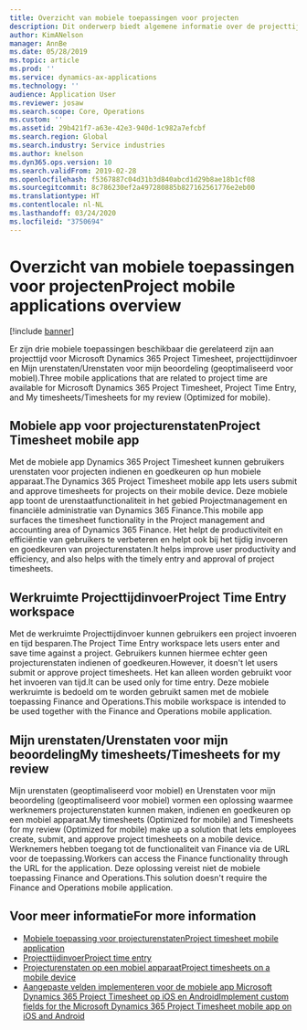 ```yaml
---
title: Overzicht van mobiele toepassingen voor projecten
description: Dit onderwerp biedt algemene informatie over de projecttijdgerelateerde toepassingen voor Microsoft Dynamics 365 Project Timesheet, projecttijdinvoer en Mijn urenstaten/Urenstaten die beschikbaar zijn op een mobiel apparaat.
author: KimANelson
manager: AnnBe
ms.date: 05/28/2019
ms.topic: article
ms.prod: ''
ms.service: dynamics-ax-applications
ms.technology: ''
audience: Application User
ms.reviewer: josaw
ms.search.scope: Core, Operations
ms.custom: ''
ms.assetid: 29b421f7-a63e-42e3-940d-1c982a7efcbf
ms.search.region: Global
ms.search.industry: Service industries
ms.author: knelson
ms.dyn365.ops.version: 10
ms.search.validFrom: 2019-02-28
ms.openlocfilehash: f5367887c04d31b3d840abcd1d29b8ae18b1cf08
ms.sourcegitcommit: 8c786230ef2a497280885b827162561776e2eb00
ms.translationtype: HT
ms.contentlocale: nl-NL
ms.lasthandoff: 03/24/2020
ms.locfileid: "3750694"
---
```

# <a name="project-mobile-applications-overview"></a><span data-ttu-id="66566-103">Overzicht van mobiele toepassingen voor projecten</span><span class="sxs-lookup"><span data-stu-id="66566-103">Project mobile applications overview</span></span>

[!include [banner](../includes/banner.md)]

<span data-ttu-id="66566-104">Er zijn drie mobiele toepassingen beschikbaar die gerelateerd zijn aan projecttijd voor Microsoft Dynamics 365 Project Timesheet, projecttijdinvoer en Mijn urenstaten/Urenstaten voor mijn beoordeling (geoptimaliseerd voor mobiel).</span><span class="sxs-lookup"><span data-stu-id="66566-104">Three mobile applications that are related to project time are available for Microsoft Dynamics 365 Project Timesheet, Project Time Entry, and My timesheets/Timesheets for my review (Optimized for mobile).</span></span>

## <a name="project-timesheet-mobile-app"></a><span data-ttu-id="66566-105">Mobiele app voor projecturenstaten</span><span class="sxs-lookup"><span data-stu-id="66566-105">Project Timesheet mobile app</span></span>

<span data-ttu-id="66566-106">Met de mobiele app Dynamics 365 Project Timesheet kunnen gebruikers urenstaten voor projecten indienen en goedkeuren op hun mobiele apparaat.</span><span class="sxs-lookup"><span data-stu-id="66566-106">The Dynamics 365 Project Timesheet mobile app lets users submit and approve timesheets for projects on their mobile device.</span></span> <span data-ttu-id="66566-107">Deze mobiele app toont de urenstaatfunctionaliteit in het gebied Projectmanagement en financiële administratie van Dynamics 365 Finance.</span><span class="sxs-lookup"><span data-stu-id="66566-107">This mobile app surfaces the timesheet functionality in the Project management and accounting area of Dynamics 365 Finance.</span></span> <span data-ttu-id="66566-108">Het helpt de productiviteit en efficiëntie van gebruikers te verbeteren en helpt ook bij het tijdig invoeren en goedkeuren van projecturenstaten.</span><span class="sxs-lookup"><span data-stu-id="66566-108">It helps improve user productivity and efficiency, and also helps with the timely entry and approval of project timesheets.</span></span>

## <a name="project-time-entry-workspace"></a><span data-ttu-id="66566-109">Werkruimte Projecttijdinvoer</span><span class="sxs-lookup"><span data-stu-id="66566-109">Project Time Entry workspace</span></span>

<span data-ttu-id="66566-110">Met de werkruimte Projecttijdinvoer kunnen gebruikers een project invoeren en tijd besparen.</span><span class="sxs-lookup"><span data-stu-id="66566-110">The Project Time Entry workspace lets users enter and save time against a project.</span></span> <span data-ttu-id="66566-111">Gebruikers kunnen hiermee echter geen projecturenstaten indienen of goedkeuren.</span><span class="sxs-lookup"><span data-stu-id="66566-111">However, it doesn't let users submit or approve project timesheets.</span></span> <span data-ttu-id="66566-112">Het kan alleen worden gebruikt voor het invoeren van tijd.</span><span class="sxs-lookup"><span data-stu-id="66566-112">It can be used only for time entry.</span></span> <span data-ttu-id="66566-113">Deze mobiele werkruimte is bedoeld om te worden gebruikt samen met de mobiele toepassing Finance and Operations.</span><span class="sxs-lookup"><span data-stu-id="66566-113">This mobile workspace is intended to be used together with the Finance and Operations mobile application.</span></span>

## <a name="my-timesheetstimesheets-for-my-review"></a><span data-ttu-id="66566-114">Mijn urenstaten/Urenstaten voor mijn beoordeling</span><span class="sxs-lookup"><span data-stu-id="66566-114">My timesheets/Timesheets for my review</span></span>

<span data-ttu-id="66566-115">Mijn urenstaten (geoptimaliseerd voor mobiel) en Urenstaten voor mijn beoordeling (geoptimaliseerd voor mobiel) vormen een oplossing waarmee werknemers projecturenstaten kunnen maken, indienen en goedkeuren op een mobiel apparaat.</span><span class="sxs-lookup"><span data-stu-id="66566-115">My timesheets (Optimized for mobile) and Timesheets for my review (Optimized for mobile) make up a solution that lets employees create, submit, and approve project timesheets on a mobile device.</span></span> <span data-ttu-id="66566-116">Werknemers hebben toegang tot de functionaliteit van Finance via de URL voor de toepassing.</span><span class="sxs-lookup"><span data-stu-id="66566-116">Workers can access the Finance functionality through the URL for the application.</span></span> <span data-ttu-id="66566-117">Deze oplossing vereist niet de mobiele toepassing Finance and Operations.</span><span class="sxs-lookup"><span data-stu-id="66566-117">This solution doesn't require the Finance and Operations mobile application.</span></span>

## <a name="for-more-information"></a><span data-ttu-id="66566-118">Voor meer informatie</span><span class="sxs-lookup"><span data-stu-id="66566-118">For more information</span></span>

- [<span data-ttu-id="66566-119">Mobiele toepassing voor projecturenstaten</span><span class="sxs-lookup"><span data-stu-id="66566-119">Project timesheet mobile application</span></span>](project-timesheet.md)
- [<span data-ttu-id="66566-120">Projecttijdinvoer</span><span class="sxs-lookup"><span data-stu-id="66566-120">Project time entry</span></span>]( project-time-entry-mobile-workspace.md)
- [<span data-ttu-id="66566-121">Projecturenstaten op een mobiel apparaat</span><span class="sxs-lookup"><span data-stu-id="66566-121">Project timesheets on a mobile device</span></span>](Mobile-timesheets.md)
- [<span data-ttu-id="66566-122">Aangepaste velden implementeren voor de mobiele app Microsoft Dynamics 365 Project Timesheet op iOS en Android</span><span class="sxs-lookup"><span data-stu-id="66566-122">Implement custom fields for the Microsoft Dynamics 365 Project Timesheet mobile app on iOS and Android</span></span>](custom-fields-mobile.md)
